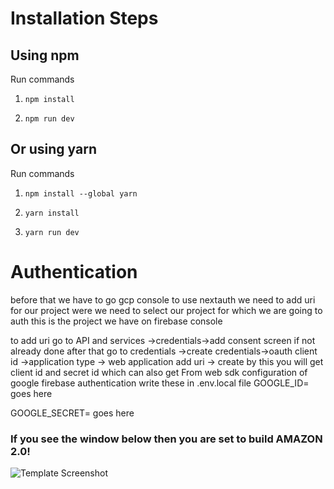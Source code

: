 # Installation Steps

## Using npm

Run commands

1. `npm install`

2. `npm run dev`

## Or using yarn

Run commands

1. `npm install --global yarn`

2. `yarn install`

3. `yarn run dev`

# Authentication

before that we have to go gcp console to use nextauth we need to add uri for our project were we need to select our project for which we are going to auth this is the project we have on firebase console

to add uri go to API and services ->credentials->add consent screen if not already done after that go to credentials ->create credentials->oauth client id ->application type -> web application add uri -> create by this you will get client id and secret id which can also get
From web sdk configuration of google firebase authentication
write these in .env.local file
GOOGLE_ID= goes here

GOOGLE_SECRET= goes here

### If you see the window below then you are set to build AMAZON 2.0!

![Template Screenshot](TemplateScreenshot.jpg?raw=true 'Template Screenshot')
